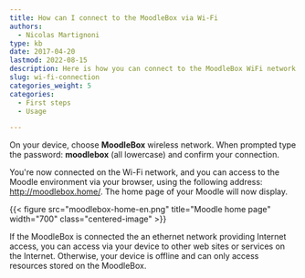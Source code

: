 ```yaml
---
title: How can I connect to the MoodleBox via Wi-Fi
authors:
  - Nicolas Martignoni
type: kb
date: 2017-04-20
lastmod: 2022-08-15
description: Here is how you can connect to the MoodleBox WiFi network
slug: wi-fi-connection
categories_weight: 5
categories:
  - First steps
  - Usage

---
```

On your device, choose __MoodleBox__ wireless network. When prompted type the password: __moodlebox__ (all lowercase) and confirm your connection.

You're now connected on the Wi-Fi network, and you can access to the Moodle environment via your browser, using the following address: http://moodlebox.home/. The home page of your Moodle will now display.

{{< figure src="moodlebox-home-en.png" title="Moodle home page" width="700" class="centered-image" >}}

If the MoodleBox is connected the an ethernet network providing Internet access, you can access via your device to other web sites or services on the Internet. Otherwise, your device is offline and can only access resources stored on the MoodleBox.
